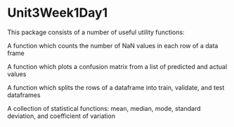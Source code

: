 # Unit3Week1Day1
This package consists of a number of useful utility functions:

A function which counts the number of NaN values in each row of a data frame

A function which plots a confusion matrix from a list of predicted and actual values

A function which splits the rows of a dataframe into train, validate, and test dataframes

A collection of statistical functions:  mean, median, mode, standard deviation, and coefficient of variation

